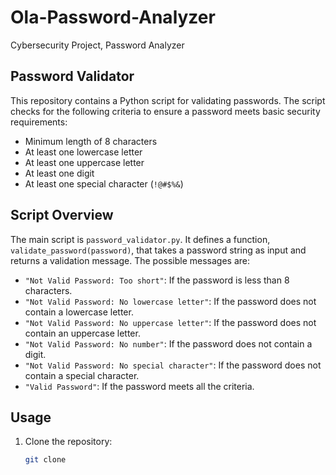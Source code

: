 # Ola-Password-Analyzer
Cybersecurity Project, Password Analyzer

## Password Validator

This repository contains a Python script for validating passwords. The script checks for the following criteria to ensure a password meets basic security requirements:

- Minimum length of 8 characters
- At least one lowercase letter
- At least one uppercase letter
- At least one digit
- At least one special character (`!@#$%&`)

## Script Overview

The main script is `password_validator.py`. It defines a function, `validate_password(password)`, that takes a password string as input and returns a validation message. The possible messages are:

- `"Not Valid Password: Too short"`: If the password is less than 8 characters.
- `"Not Valid Password: No lowercase letter"`: If the password does not contain a lowercase letter.
- `"Not Valid Password: No uppercase letter"`: If the password does not contain an uppercase letter.
- `"Not Valid Password: No number"`: If the password does not contain a digit.
- `"Not Valid Password: No special character"`: If the password does not contain a special character.
- `"Valid Password"`: If the password meets all the criteria.

## Usage

1. Clone the repository:
   ```bash
   git clone
